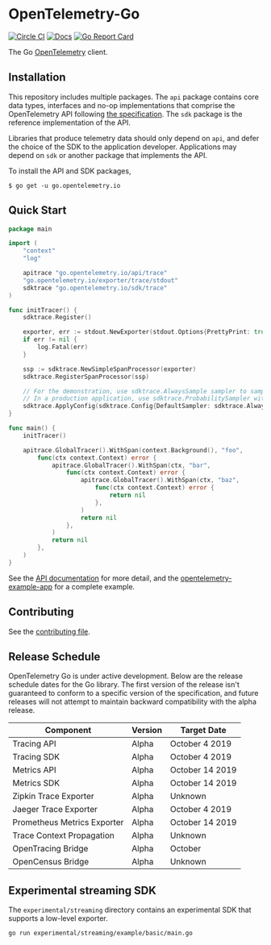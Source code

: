 # OpenTelemetry-Go

[![Circle CI](https://circleci.com/gh/open-telemetry/opentelemetry-go.svg?style=svg)](https://circleci.com/gh/open-telemetry/opentelemetry-go)
[![Docs](https://godoc.org/go.opentelemetry.io?status.svg)](http://godoc.org/go.opentelemetry.io)
[![Go Report Card](https://goreportcard.com/badge/go.opentelemetry.io)](https://goreportcard.com/report/go.opentelemetry.io)

The Go [OpenTelemetry](https://opentelemetry.io/) client.

## Installation

This repository includes multiple packages. The `api`
package contains core data types, interfaces and no-op implementations that comprise the OpenTelemetry API following
[the
specification](https://github.com/open-telemetry/opentelemetry-specification).
The `sdk` package is the reference implementation of the API.

Libraries that produce telemetry data should only depend on `api`,
and defer the choice of the SDK to the application developer. Applications may
depend on `sdk` or another package that implements the API. 

To install the API and SDK packages,

```
$ go get -u go.opentelemetry.io
```

## Quick Start

```go
package main

import (
	"context"
	"log"

	apitrace "go.opentelemetry.io/api/trace"
	"go.opentelemetry.io/exporter/trace/stdout"
	sdktrace "go.opentelemetry.io/sdk/trace"
)

func initTracer() {
	sdktrace.Register()

	exporter, err := stdout.NewExporter(stdout.Options{PrettyPrint: true})
	if err != nil {
		log.Fatal(err)
	}

	ssp := sdktrace.NewSimpleSpanProcessor(exporter)
	sdktrace.RegisterSpanProcessor(ssp)

	// For the demonstration, use sdktrace.AlwaysSample sampler to sample all traces.
	// In a production application, use sdktrace.ProbabilitySampler with a desired probability.
	sdktrace.ApplyConfig(sdktrace.Config{DefaultSampler: sdktrace.AlwaysSample()})
}

func main() {
	initTracer()

	apitrace.GlobalTracer().WithSpan(context.Background(), "foo",
		func(ctx context.Context) error {
			apitrace.GlobalTracer().WithSpan(ctx, "bar",
				func(ctx context.Context) error {
					apitrace.GlobalTracer().WithSpan(ctx, "baz",
						func(ctx context.Context) error {
							return nil
						},
					)
					return nil
				},
			)
			return nil
		},
	)
}

```

See the [API
documentation](https://go.opentelemetry.io/) for more
detail, and the
[opentelemetry-example-app](./example/README.md)
for a complete example.

## Contributing

See the [contributing file](CONTRIBUTING.md).

## Release Schedule

OpenTelemetry Go is under active development. Below are the release schedule dates for the Go library. The first version of the release isn't guaranteed to conform to a specific version of the specification, and future releases will not attempt to maintain backward compatibility with the alpha release.

| Component                   | Version | Target Date     |
| --------------------------- | ------- | --------------- |
| Tracing API                 | Alpha   | October 4 2019  |
| Tracing SDK                 | Alpha   | October 4 2019  |
| Metrics API                 | Alpha   | October 14 2019 |
| Metrics SDK                 | Alpha   | October 14 2019 |
| Zipkin Trace Exporter       | Alpha   | Unknown         |
| Jaeger Trace Exporter       | Alpha   | October 4 2019  |
| Prometheus Metrics Exporter | Alpha   | October 14 2019 |
| Trace Context Propagation   | Alpha   | Unknown         |
| OpenTracing Bridge          | Alpha   | October         |
| OpenCensus Bridge           | Alpha   | Unknown         |

## Experimental streaming SDK

The `experimental/streaming` directory contains an experimental SDK
that supports a low-level exporter.

```
go run experimental/streaming/example/basic/main.go
```
